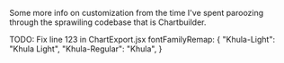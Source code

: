 Some more info on customization from the time I've spent paroozing through the sprawiling codebase that is Chartbuilder.


TODO: Fix line 123 in ChartExport.jsx
  fontFamilyRemap: {
    "Khula-Light": "Khula Light",
    "Khula-Regular": "Khula",
  }
